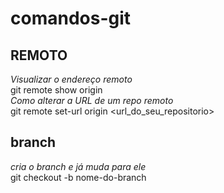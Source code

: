 # comandos-git
## REMOTO

*Visualizar o endereço remoto*  
git remote show origin  
*Como alterar a URL de um repo remoto*  
git remote set-url origin \<url_do_seu_repositorio\>


## branch

*cria o branch e já muda para ele*  
git checkout -b nome-do-branch  

